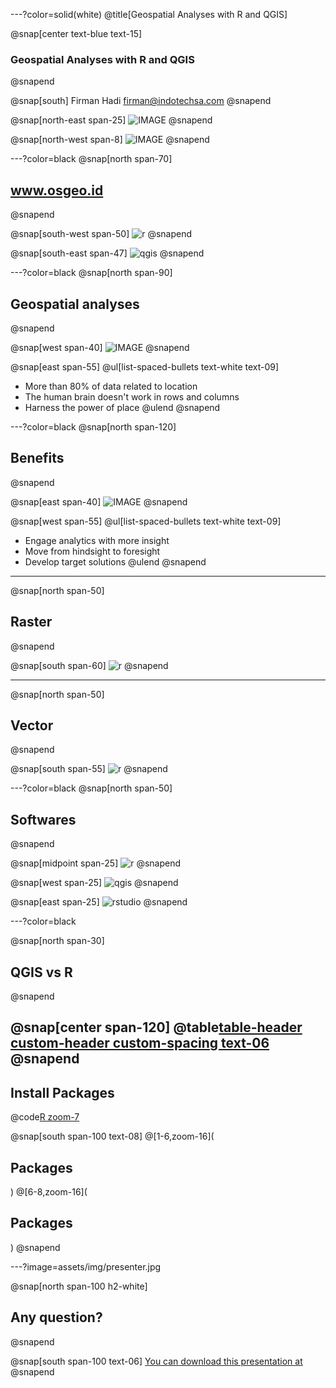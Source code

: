 ---?color=solid(white)
@title[Geospatial Analyses with R and QGIS]

@snap[center text-blue text-15]
### Geospatial Analyses with R and QGIS
@snapend

@snap[south]
Firman Hadi
firman@indotechsa.com
@snapend

@snap[north-east span-25]
![IMAGE](assets/img/osgeo-id.png)
@snapend

@snap[north-west span-8]
![IMAGE](assets/img/untan.png)
@snapend

---?color=black
@snap[north span-70]
## www.osgeo.id
@snapend

@snap[south-west span-50]
![r](assets/img/osgeo1.png)
@snapend


@snap[south-east span-47]
![qgis](assets/img/osgeo2.png)
@snapend




---?color=black
@snap[north span-90]
## Geospatial analyses
@snapend

@snap[west span-40]
![IMAGE](assets/img/gis_layers.jpg)
@snapend

@snap[east span-55]
@ul[list-spaced-bullets text-white text-09]
- More than 80% of data related to location
- The human brain doesn't work in rows and columns
- Harness the power of place
@ulend
@snapend


---?color=black
@snap[north span-120]
## Benefits
@snapend

@snap[east span-40]
![IMAGE](assets/img/benefits.png)
@snapend

@snap[west span-55]
@ul[list-spaced-bullets text-white text-09]
- Engage analytics with more insight
- Move from hindsight to foresight
- Develop target solutions
@ulend
@snapend


---
@snap[north span-50]
## Raster
@snapend

@snap[south span-60]
![r](assets/img/raster_concept.png)
@snapend

---
@snap[north span-50]
## Vector
@snapend

@snap[south span-55]
![r](assets/img/vector.png)
@snapend

---?color=black
@snap[north span-50]
## Softwares
@snapend

@snap[midpoint span-25]
![r](assets/img/r.jpg)
@snapend


@snap[west span-25]
![qgis](assets/img/qgis.png)
@snapend

@snap[east span-25]
![rstudio](assets/img/RStudio.png)
@snapend


---?color=black


@snap[north span-30]
## QGIS vs R
@snapend

@snap[center span-120]
@table[table-header custom-header custom-spacing text-06](assets/csv/r_vs_qgis.csv)
@snapend
---

## Install Packages


@code[R zoom-7](assets/src/install.R)

@snap[south span-100 text-08]
@[1-6,zoom-16](<h2>Packages</h2>)
@[6-8,zoom-16](<h2>Packages</h2>)
@snapend








---?image=assets/img/presenter.jpg

@snap[north span-100 h2-white]
## Any question?
@snapend

@snap[south span-100 text-06]
[You can download this presentation at](https://gitpitch.com/firmanhadi/pitch_fmipa-untan)
@snapend
